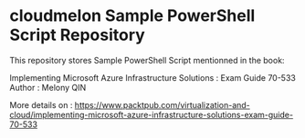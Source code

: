 # cloudmelon Sample PowerShell Script Repository

This repository stores Sample PowerShell Script mentionned in the book:

Implementing Microsoft Azure Infrastructure Solutions : Exam Guide 70-533
Author : Melony QIN


More details on :
https://www.packtpub.com/virtualization-and-cloud/implementing-microsoft-azure-infrastructure-solutions-exam-guide-70-533
